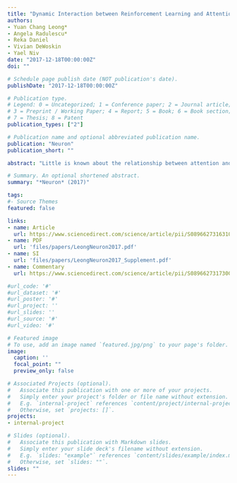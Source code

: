 ```yaml
---
title: "Dynamic Interaction between Reinforcement Learning and Attention in Multidimensional Environments"
authors: 
- Yuan Chang Leong*
- Angela Radulescu*
- Reka Daniel
- Vivian DeWoskin
- Yael Niv
date: "2017-12-18T00:00:00Z"
doi: ""

# Schedule page publish date (NOT publication's date).
publishDate: "2017-12-18T00:00:00Z"

# Publication type.
# Legend: 0 = Uncategorized; 1 = Conference paper; 2 = Journal article;
# 3 = Preprint / Working Paper; 4 = Report; 5 = Book; 6 = Book section;
# 7 = Thesis; 8 = Patent
publication_types: ["2"]

# Publication name and optional abbreviated publication name.
publication: "Neuron"
publication_short: ""

abstract: "Little is known about the relationship between attention and learning during decision making. Using eye tracking and multivariate pattern analysis of fMRI data, we measured participants' dimensional attention as they performed a trial-and-error learning task in which only one of three stimulus dimensions was relevant for reward at any given time. Analysis of participants' choices revealed that attention biased both value computation during choice and value update during learning. Value signals in the ventromedial prefrontal cortex and prediction errors in the striatum were similarly biased by attention. In turn, participants' focus of attention was dynamically modulated by ongoing learning. Attentional switches across dimensions correlated with activity in a frontoparietal attention network, which showed enhanced connectivity with the ventromedial prefrontal cortex between switches. Our results suggest a bidirectional interaction between attention and learning: attention constrains learning to relevant dimensions of the environment, while we learn what to attend to via trial and error."

# Summary. An optional shortened abstract.
summary: "*Neuron* (2017)"

tags:
#- Source Themes
featured: false

links:
- name: Article 
  url: https://www.sciencedirect.com/science/article/pii/S089662731631039X
- name: PDF
  url: 'files/papers/LeongNeuron2017.pdf'
- name: SI
  url: 'files/papers/LeongNeuron2017_Supplement.pdf'
- name: Commentary
  url: https://www.sciencedirect.com/science/article/pii/S0896627317300065

#url_code: '#'
#url_dataset: '#'
#url_poster: '#'
#url_project: ''
#url_slides: ''
#url_source: '#'
#url_video: '#'

# Featured image
# To use, add an image named `featured.jpg/png` to your page's folder. 
image:
  caption: ''
  focal_point: ""
  preview_only: false

# Associated Projects (optional).
#   Associate this publication with one or more of your projects.
#   Simply enter your project's folder or file name without extension.
#   E.g. `internal-project` references `content/project/internal-project/index.md`.
#   Otherwise, set `projects: []`.
projects:
- internal-project

# Slides (optional).
#   Associate this publication with Markdown slides.
#   Simply enter your slide deck's filename without extension.
#   E.g. `slides: "example"` references `content/slides/example/index.md`.
#   Otherwise, set `slides: ""`.
slides: ""
---
```


